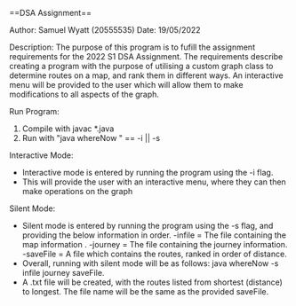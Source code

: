 ==DSA Assignment==

Author: Samuel Wyatt (20555535)
Date: 19/05/2022

Description:
    The purpose of this program is to fufill the assignment requirements for the 2022 S1 DSA Assignment. The requirements describe 
    creating a program with the purpose of utilising a custom graph class to determine routes on a map, and rank them in different
    ways. An interactive menu will be provided to the user which will allow them to make modifications to all aspects of the graph.


Run Program:
1. Compile with javac *.java
2. Run with "java whereNow <flag>"
    <flag> == -i || -s


Interactive Mode: 
- Interactive mode is entered by running the program using the -i flag.
- This will provide the user with an interactive menu, where they can then make operations on the graph

Silent Mode:
- Silent mode is entered by running the program using the -s flag, and providing the below information in order.
    -infile = The file containing the map information .
    -journey = The file containing the journey information.
    -saveFile = A file which contains the routes, ranked in order of distance.
- Overall, running with silent mode will be as follows: java whereNow -s infile journey saveFile.
- A .txt file will be created, with the routes listed from shortest (distance) to longest. The file name will be the same as   the provided saveFile.



